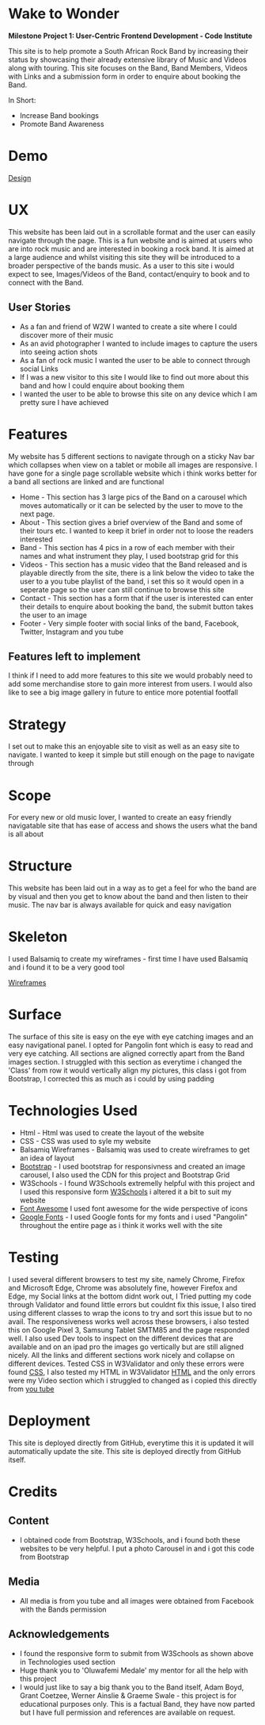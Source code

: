 # **Wake to Wonder**

**Milestone Project 1: User-Centric Frontend Development - Code Institute**

This site is to help promote a South African Rock Band by increasing their status by showcasing their already extensive library of Music and Videos along with touring. This site focuses on the Band, Band Members, Videos with Links and a submission form in order to enquire about booking the Band.

In Short:

- Increase Band bookings
- Promote Band Awareness

# **Demo**

[Design]([https://github.com/kevin1610433/MS1-WakeToWonderBand-Site/blob/master/assets/images/demo.png)


# **UX**

This website has been laid out in a scrollable format and the user can easily navigate through the page. This is a fun website and is aimed at users who are into rock music and are interested in booking a rock band. It is aimed at a large audience and whilst visiting this site they will be introduced to a broader perspective of the bands music. As a user to this site i would expect to see, Images/Videos of the Band, contact/enquiry to book and to connect with the Band.

## User Stories

- As a fan and friend of W2W I wanted to create a site where I could discover more of their music
- As an avid photographer I wanted to include images to capture the users into seeing action shots
- As a fan of rock music I wanted the user to be able to connect through social Links
- If I was a new visitor to this site I would like to find out more about this band and how I could enquire about booking them
- I wanted the user to be able to browse this site on any device which I am pretty sure I have achieved

# **Features**

My website has 5 different sections to navigate through on a sticky Nav bar which collapses when view on a tablet or mobile all images are responsive. I have gone for a single page scrollable website which i think works better for a band all sections are linked and are functional

- Home - This section has 3 large pics of the Band on a carousel which moves automatically or it can be selected by the user to move to the next page.
- About - This section gives a brief overview of the Band and some of their tours etc. I wanted to keep it brief in order not to loose the readers interested
- Band - This section has 4 pics in a row of each member with their names and what instrument they play, I used bootstrap grid for this
- Videos - This section has a music video that the Band released and is playable directly from the site, there is a link below the video to take the user to a you tube playlist of the band, i set this so it would open in a seperate page so the user can still continue to browse this site
- Contact - This section has a form that if the user is interested can enter their details to enquire about booking the band, the submit button takes the user to an image
- Footer - Very simple footer with social links of the band, Facebook, Twitter, Instagram and you tube

## Features left to implement

I think if I need to add more features to this site we would probably need to add some merchandise store to gain more interest from users. I would also like to see a big image gallery in future to entice more potential footfall

# **Strategy**

I set out to make this an enjoyable site to visit as well as an easy site to navigate. I wanted to keep it simple but still enough on the page to navigate through

# **Scope**

For every new or old music lover, I wanted to create an easy friendly navigatable site that has ease of access and shows the users what the band is all about

# **Structure**

This website has been laid out in a way as to get a feel for who the band are by visual and then you get to know about the band and then listen to their music. The nav bar is always available for quick and easy navigation

# **Skeleton**

I used Balsamiq to create my wireframes - first time I have used Balsamiq and i found it to be a very good tool

[Wireframes](https://github.com/kevin1610433/MS1-WakeToWonderBand-Site/blob/master/assets/images/wireframe/W2WWire.jpg)

# **Surface**

The surface of this site is easy on the eye with eye catching images and an easy navigational panel. I opted for Pangolin font which is easy to read and very eye catching. All sections are aligned correctly apart from the Band images section. I struggled with this section as everytime i changed the 'Class' from row it would vertically align my pictures, this class i got from Bootstrap, I corrected this as much as i could by using padding

# **Technologies Used**

- Html - Html was used to create the layout of the website
- CSS - CSS was used to syle my website
- Balsamiq Wireframes - Balsamiq was used to create wireframes to get an idea of layout
- [Bootstrap](https://getbootstrap.com/) - I used bootstrap for responsivness and created an image carousel, I also used the CDN for this project and Bootstrap Grid
- W3Schools - I found W3Schools extremelly helpful with this project and I used this responsive form [W3Schools](https://www.w3schools.com/css/tryit.asp?filename=trycss_form_responsive) i altered it a bit to suit my website
- [Font Awesome](https://fontawesome.com) I used font awesome for the wide perspective of icons
- [Google Fonts](https://fonts.google.com/) - I used Google fonts for my fonts and i used "Pangolin" throughout the entire page as i think it works well with the site

# **Testing**

I used several different browsers to test my site, namely Chrome, Firefox and Microsoft Edge, Chrome was absolutely fine, however Firefox and Edge, my Social links at the bottom didnt work out, I Tried putting my code through Validator and found little errors but couldnt fix this issue, I also tired using different classes to wrap the icons to try and sort this issue but to no avail. The responsiveness works well across these browsers, i also tested this on Google Pixel 3, Samsung Tablet SMTM85 and the page responded well. I also used Dev tools to inspect on the different devices that are available and on an ipad pro the images go vertically but are still aligned nicely.
All the links and different sections work nicely and collapse on different devices.
Tested CSS in W3Validator and only these errors were found [CSS](https://validator.w3.org/nu/#textarea), I also tested my HTML in W3Validator [HTML](https://validator.w3.org/nu/#textarea) and the only errors were my Video section which i struggled to changed as i copied this directly from [you tube](https://www.youtube.com/watch?v=3Zz7LipDBFg)

# **Deployment**

This site is deployed directly from GitHub, everytime this it is updated it will automatically update the site. This site is deployed directly from GitHub itself.

# **Credits**

## Content

- I obtained code from Bootstrap, W3Schools, and i found both these websites to be very helpful. I put a photo Carousel in and i got this code from Bootstrap

## Media

- All media is from you tube and all images were obtained from Facebook with the Bands permission

## Acknowledgements

- I found the responsive form to submit from W3Schools as shown above in Technologies used section
- Huge thank you to 'Oluwafemi Medale' my mentor for all the help with this project
- I would just like to say a big thank you to the Band itself, Adam Boyd, Grant Coetzee, Werner Ainslie & Graeme Swale - this project is for educational purposes only.  This is a factual Band, they have now parted but I have full permission and references are available on request.
